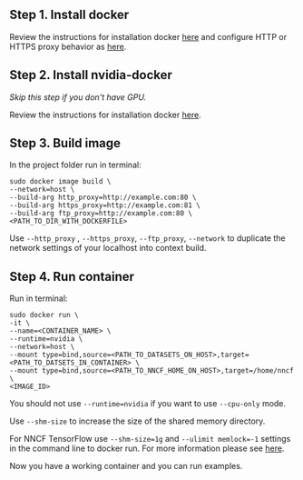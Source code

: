 ## Step 1. Install docker

Review the instructions for installation docker [here](https://docs.docker.com/engine/install/ubuntu/) and configure HTTP or HTTPS proxy behavior as [here](https://docs.docker.com/config/daemon/systemd/).

## Step 2. Install nvidia-docker

*Skip this step if you don't have GPU.*

Review the instructions for installation docker [here](https://github.com/NVIDIA/nvidia-docker).

## Step 3. Build image

In the project folder run in terminal:
```
sudo docker image build \
--network=host \
--build-arg http_proxy=http://example.com:80 \
--build-arg https_proxy=http://example.com:81 \
--build-arg ftp_proxy=http://example.com:80 \
<PATH_TO_DIR_WITH_DOCKERFILE>
```

Use `--http_proxy` , `--https_proxy`, `--ftp_proxy`, `--network` to duplicate the network settings of your localhost into context build.

## Step 4. Run container
Run in terminal:
```
sudo docker run \
-it \
--name=<CONTAINER_NAME> \
--runtime=nvidia \
--network=host \
--mount type=bind,source=<PATH_TO_DATASETS_ON_HOST>,target=<PATH_TO_DATSETS_IN_CONTAINER> \
--mount type=bind,source=<PATH_TO_NNCF_HOME_ON_HOST>,target=/home/nncf \
<IMAGE_ID>
 ```

You should not use `--runtime=nvidia` if you want to use `--cpu-only` mode.

Use `--shm-size` to increase the size of the shared memory directory.

For NNCF TensorFlow use `--shm-size=1g` and `--ulimit memlock=-1` settings in the command line to docker run.
For more information please see [here](https://docs.nvidia.com/deeplearning/nccl/user-guide/docs/troubleshooting.html#sharing-data).

Now you have a working container and you can run examples.
